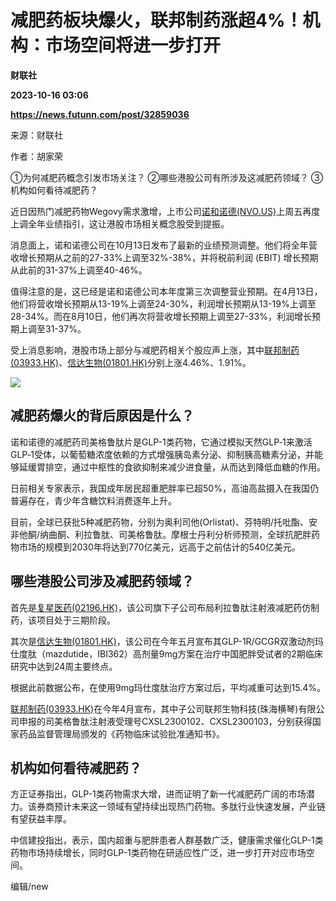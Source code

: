 # 减肥药板块爆火，联邦制药涨超4%！机构：市场空间将进一步打开
**财联社**

**2023-10-16 03:06**

**https://news.futunn.com/post/32859036**

来源：财联社

作者：胡家荣

①为何减肥药概念引发市场关注？ ②哪些港股公司有所涉及这减肥药领域？ ③机构如何看待减肥药？

近日因热门减肥药物Wegovy需求激增，上市公司[诺和诺德(NVO.US)](https://www.futunn.com/quote/stock?m=us&code=NVO)上周五再度上调全年业绩指引，这让港股市场相关概念股受到提振。

消息面上，诺和诺德公司在10月13日发布了最新的业绩预测调整。他们将全年营收增长预期从之前的27-33%上调至32%-38%，并将税前利润 (EBIT) 增长预期从此前的31-37%上调至40-46%。

值得注意的是，这已经是诺和诺德公司本年度第三次调整营业预期。在4月13日，他们将营收增长预期从13-19%上调至24-30%，利润增长预期从13-19%上调至28-34%。而在8月10日，他们再次将营收增长预期上调至27-33%，利润增长预期上调至31-37%。

受上消息影响，港股市场上部分与减肥药相关个股应声上涨，其中[联邦制药(03933.HK)](https://www.futunn.com/quote/stock?m=hk&code=03933)、[信达生物(01801.HK)](https://www.futunn.com/quote/stock?m=hk&code=01801)分别上涨4.46%、1.91%。

![](https://postimg.futunn.com/16974244768034217279372.png)

减肥药爆火的背后原因是什么？
--------------

诺和诺德的减肥药司美格鲁肽片是GLP-1类药物，它通过模拟天然GLP‐1来激活GLP‐1受体，以葡萄糖浓度依赖的方式增强胰岛素分泌、抑制胰高糖素分泌，并能够延缓胃排空，通过中枢性的食欲抑制来减少进食量，从而达到降低血糖的作用。

日前相关专家表示，我国成年居民超重肥胖率已超50%，高油高盐摄入在我国仍普遍存在，青少年含糖饮料消费逐年上升。

目前，全球已获批5种减肥药物，分别为奥利司他(Orlistat)、芬特明/托吡酯、安非他酮/纳曲酮、利拉鲁肽、司美格鲁肽。摩根士丹利分析师预测，全球抗肥胖药物市场的规模到2030年将达到770亿美元，远高于之前估计的540亿美元。

哪些港股公司涉及减肥药领域？
--------------

首先是[复星医药(02196.HK)](https://www.futunn.com/quote/stock?m=hk&code=02196)，该公司旗下子公司布局利拉鲁肽注射液减肥药仿制药，该项目处于三期阶段。

其次是[信达生物(01801.HK)](https://www.futunn.com/quote/stock?m=hk&code=01801)，该公司在今年五月宣布其GLP-1R/GCGR双激动剂玛仕度肽（mazdutide，IBI362）高剂量9mg方案在治疗中国肥胖受试者的2期临床研究中达到24周主要终点。

根据此前数据公布，在使用9mg玛仕度肽治疗方案过后，平均减重可达到15.4%。

[联邦制药(03933.HK)](https://www.futunn.com/quote/stock?m=hk&code=03933)在今年4月宣布，其中子公司联邦生物科技(珠海横琴)有限公司申报的司美格鲁肽注射液受理号CXSL2300102、CXSL2300103，分别获得国家药品监督管理局颁发的《药物临床试验批准通知书》。

机构如何看待减肥药？
----------

方正证券指出，GLP-1类药物需求大增，进而证明了新一代减肥药广阔的市场潜力。该券商预计未来这一领域有望持续出现热门药物。多肽行业快速发展，产业链有望获益丰厚。

中信建投指出，表示，国内超重与肥胖患者人群基数广泛，健康需求催化GLP-1类药物市场持续增长，同时GLP-1类药物在研适应性广泛，进一步打开对应市场空间。

编辑/new